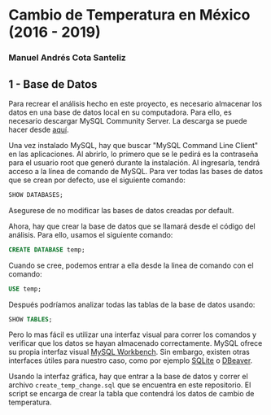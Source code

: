 # Cambio de Temperatura en México (2016 - 2019)
### Manuel Andrés Cota Santeliz

## 1 - Base de Datos
Para recrear el análisis hecho en este proyecto, es necesario almacenar los datos en una base de datos local en su computadora.
Para ello, es necesario descargar MySQL Community Server. La descarga se puede hacer desde [aquí](https://dev.mysql.com/downloads/mysql/).

Una vez instalado MySQL, hay que buscar "MySQL Command Line Client" en las aplicaciones. Al abrirlo, lo primero que se le pedirá es la contraseña para el
usuario root que generó durante la instalación. Al ingresarla, tendrá acceso a la línea de comando de MySQL. Para ver todas las bases de datos que se crean por defecto, use el siguiente comando:
```sql
SHOW DATABASES;
```
Asegurese de no modificar las bases de datos creadas por default.

Ahora, hay que crear la base de datos que se llamará desde el código del análisis. Para ello, usamos el siguiente comando:
```sql
CREATE DATABASE temp;
```
Cuando se cree, podemos entrar a ella desde la linea de comando con el comando:
```sql
USE temp;
```
Después podríamos analizar todas las tablas de la base de datos usando:
```sql
SHOW TABLES;
```

Pero lo mas fácil es utilizar una interfaz visual para correr los comandos y verificar que los datos se hayan almacenado correctamente.
MySQL ofrece su propia interfaz visual [MySQL Workbench](https://dev.mysql.com/downloads/workbench/). Sin embargo, existen otras interfaces útiles para
nuestro caso, como por ejemplo [SQLite](https://sqlite.org/download.html) o [DBeaver](https://dbeaver.io/download/).

Usando la interfaz gráfica, hay que entrar a la base de datos y correr el archivo ```create_temp_change.sql``` que se encuentra en este repositorio. El script se encarga de crear la tabla que contendrá los datos
de cambio de temperatura.

